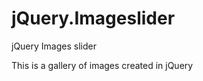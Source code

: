 jQuery.Imageslider
==================

jQuery Images slider

This is a gallery of images created in jQuery